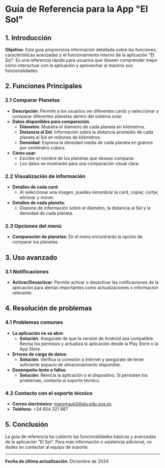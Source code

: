 # Guía de Referencia para la App "El Sol"

## 1. Introducción
**Objetivo**: Esta guía proporciona información detallada sobre las funciones, características avanzadas y el funcionamiento interno de la aplicación "El Sol". Es una referencia rápida para usuarios que deseen comprender mejor cómo interactuar con la aplicación y aprovechar al máximo sus funcionalidades.

## 2. Funciones Principales
### 2.1 Comparar Planetas
- **Descripción**: Permite a los usuarios ver diferentes cards y seleccionar y comparar diferentes planetas dentro del sistema solar.
- **Datos disponibles para comparación**:
    - **Diámetro**: Muestra el diámetro de cada planeta en kilómetros.
    - **Distancia al Sol**: Información sobre la distancia promedio de cada planeta al Sol en millones de kilómetros.
    - **Densidad**: Expresa la densidad media de cada planeta en gramos por centímetro cúbico.
- **Cómo usar**:
    - Escribe el nombre de los planetas que deseas comparar.
    - Los datos se mostrarán para una comparación visual clara.

### 2.2 Visualización de información
- **Detalles de cada card**:
    - Al seleccionar una imagen, puedes renombrar la card, copiar, cortar, eliminar y mover.
- **Detalles de cada planeta**:
    - Dispone de información sobre el diámetro, la distancia al Sol y la densidad de cada planeta.

### 2.3 Opciones del menú
- **Comparación de planetas**: En el menú encontrarás la opción de comparar los planetas.

## 3. Uso avanzado
### 3.1 Notificaciones
- **Activar/Desactivar**: Permite activar o desactivar las notificaciones de la aplicación para alertas importantes como actualizaciones o información relevante.

## 4. Resolución de problemas
### 4.1 Problemas comunes
- **La aplicación no se abre**:
    - **Solución**: Asegúrate de que la versión de Android sea compatible. Revisa los permisos y actualiza la aplicación desde la Play Store o la App Store.
- **Errores de carga de datos**:
    - **Solución**: Verifica la conexión a internet y asegúrate de tener suficiente espacio de almacenamiento disponible.
- **Desempeño lento o fallos**:
    - **Solución**: Reinicia la aplicación o el dispositivo. Si persisten los problemas, contacta al soporte técnico.

### 4.2 Contacto con el soporte técnico
- **Correo electrónico**: marortgue2@alu.edu.gva.es
- **Teléfono**: +34 654 321 987

## 5. Conclusión
La guía de referencia ha cubierto las funcionalidades básicas y avanzadas de la aplicación "El Sol". Para más información o asistencia adicional, no dudes en contactar al equipo de soporte.

---

**Fecha de última actualización**: Diciembre de 2024
